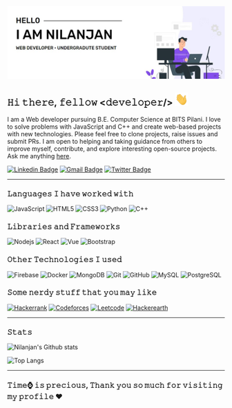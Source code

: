 ![Banner](https://raw.githubusercontent.com/nil1729/nil1729/master/assets/nilanjan.jpg)

## 𝙷𝚒 𝚝𝚑𝚎𝚛𝚎, 𝚏𝚎𝚕𝚕𝚘𝚠 <𝚍𝚎𝚟𝚎𝚕𝚘𝚙𝚎𝚛/> <img alt="👋" src="https://raw.githubusercontent.com/nil1729/nil1729/master/assets/wave.gif" width="30px" height="30px">

I am a Web developer pursuing B.E. Computer Science at BITS Pilani. I love to solve problems with JavaScript and C++ and create web-based projects with new technologies.
Please feel free to clone projects, raise issues and submit PRs. I am open to helping and taking guidance from others to improve myself, contribute, and explore interesting open-source projects. Ask me anything [here](https://nilanjan.xyz).

[![Linkedin Badge](https://img.shields.io/badge/-Nilanjan_Deb-0e76a8?style=flat-square&logo=Linkedin&logoColor=white&link=https://www.linkedin.com/in/nilanjan-deb/)](https://www.linkedin.com/in/nilanjan-deb/)
[![Gmail Badge](https://img.shields.io/badge/-nilanjan172svian@gmail.com-c14438?style=flat-square&logo=Gmail&logoColor=white&link=mailto:001pritam2012@gmail.com)](mailto:nilanjan172nsvian@gmail.com)
[![Twitter Badge](https://img.shields.io/badge/-@_nilanjandeb-blue?style=flat-square&logo=Twitter&logoColor=white&link=https://www.twitter.com/@_nilanjandeb/)](https://www.twitter.com/@_nilanjandeb/)

---

### 𝙻𝚊𝚗𝚐𝚞𝚊𝚐𝚎𝚜 𝙸 𝚑𝚊𝚟𝚎 𝚠𝚘𝚛𝚔𝚎𝚍 𝚠𝚒𝚝𝚑

![JavaScript](https://img.shields.io/badge/-JavaScript-black?style=flat-square&logo=javascript)
![HTML5](https://img.shields.io/badge/-HTML5-E34F26?style=flat-square&logo=html5&logoColor=white)
![CSS3](https://img.shields.io/badge/-CSS3-1572B6?style=flat-square&logo=css3)
![Python](https://img.shields.io/badge/-Python-black?style=flat-square&logo=Python&logoColor=green)
![C++](https://img.shields.io/badge/-C++-00599C?style=flat-square&logo=C)

### 𝙻𝚒𝚋𝚛𝚊𝚛𝚒𝚎𝚜 𝚊𝚗𝚍 𝙵𝚛𝚊𝚖𝚎𝚠𝚘𝚛𝚔𝚜

![Nodejs](https://img.shields.io/badge/-Nodejs-black?style=flat-square&logo=Node.js)
![React](https://img.shields.io/badge/-React-black?style=flat-square&logo=react)
![Vue](https://img.shields.io/badge/-Vue-black?style=flat-square&logo=vue.js)
![Bootstrap](https://img.shields.io/badge/-Bootstrap-563D7C?style=flat-square&logo=bootstrap&logoColor=white)

### 𝙾𝚝𝚑𝚎𝚛 𝚃𝚎𝚌𝚑𝚗𝚘𝚕𝚘𝚐𝚒𝚎𝚜 𝙸 𝚞𝚜𝚎𝚍

![Firebase](https://img.shields.io/badge/-Firebase-black?style=flat-square&logo=Firebase&logoColor=yellow)
![Docker](https://img.shields.io/badge/-Docker-black?style=flat-square&logo=docker&logoColor=blue)
![MongoDB](https://img.shields.io/badge/-MongoDB-black?style=flat-square&logo=mongodb)
![Git](https://img.shields.io/badge/-Git-black?style=flat-square&logo=git)
![GitHub](https://img.shields.io/badge/-GitHub-181717?style=flat-square&logo=github)
![MySQL](https://img.shields.io/badge/-MySQL-black?style=flat-square&logo=mysql&logoColor=white)
![PostgreSQL](https://img.shields.io/badge/-PostgreSQL-31648C?style=flat-square&logo=postgresql&logoColor=white)

### 𝚂𝚘𝚖𝚎 𝚗𝚎𝚛𝚍𝚢 𝚜𝚝𝚞𝚏𝚏 𝚝𝚑𝚊𝚝 𝚢𝚘𝚞 𝚖𝚊𝚢 𝚕𝚒𝚔𝚎

[![Hackerrank](https://img.shields.io/badge/-Hackerrank-black?style=flat-square&logo=Hackerrank&logoColor=green&link=https://www.hackerrank.com/Genesis_NIL_AG)](https://www.hackerrank.com/Genesis_NIL_AG)
[![Codeforces](https://img.shields.io/badge/-Codeforces-black?style=flat-square&logo=Codeforces&link=https://codeforces.com/profile/loser_NIL)](https://codeforces.com/profile/loser_NIL)
[![Leetcode](https://img.shields.io/badge/-Leetcode-black?style=flat-square&logo=Leetcode&link=https://leetcode.com/nilanjan-deb/)](https://leetcode.com/nilanjan-deb/)
[![Hackerearth](https://img.shields.io/badge/-Hackerearth-181717?style=flat-square&logo=Hackerearth&link=https://www.hackerearth.com/@nilanjandeb)](https://www.hackerearth.com/@nilanjandeb)

---

### 𝚂𝚝𝚊𝚝𝚜

![Nilanjan's Github stats](https://github-readme-stats.vercel.app/api?username=nil1729&show_icons=true&theme=merko)

![Top Langs](https://github-readme-stats.vercel.app/api/top-langs/?username=nil1729&hide=SCSS&layout=compact&theme=merko)

---

### 𝚃𝚒𝚖𝚎⌚ 𝚒𝚜 𝚙𝚛𝚎𝚌𝚒𝚘𝚞𝚜, 𝚃𝚑𝚊𝚗𝚔 𝚢𝚘𝚞 𝚜𝚘 𝚖𝚞𝚌𝚑 𝚏𝚘𝚛 𝚟𝚒𝚜𝚒𝚝𝚒𝚗𝚐 𝚖𝚢 𝚙𝚛𝚘𝚏𝚒𝚕𝚎 ❤️
